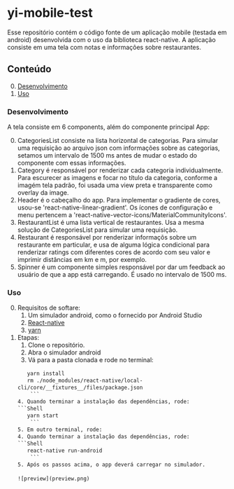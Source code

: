 # yi-mobile-test

Esse repositório contém o código fonte de um aplicação mobile (testada em android) desenvolvida com o uso da biblioteca react-native. A aplicação consiste em uma tela com notas e informações sobre restaurantes. 

## Conteúdo
0. [Desenvolvimento](#Desenvolvimento)
0. [Uso](#Uso)

### Desenvolvimento

A tela consiste em 6 components, além do componente principal App:

0. CategoriesList consiste na lista horizontal de categorias. Para simular uma requisição ao arquivo json com informações sobre as categorias, setamos um intervalo de 1500 ms antes de mudar o estado do componente com essas informações.
0. Category é responsável por renderizar cada categoria individualmente. Para escurecer as imagens e focar no título da categoria, conforme a imagém tela padrão, foi usada uma view preta e transparente como overlay da image.
0. Header é o cabeçalho do app. Para implementar o gradiente de cores, usou-se 'react-native-linear-gradient'. Os ícones de configuração e menu pertencem a 'react-native-vector-icons/MaterialCommunityIcons'.
0. RestaurantList é uma lista vertical de restaurantes. Usa a mesma solução de CategoriesList para simular uma requisição.
0. Restaurant é responsável por renderizar informaçõs sobre um restaurante em particular, e usa de alguma lógica condicional para renderizar ratings com diferentes cores de acordo com seu valor e imprimir distâncias em km e m, por exemplo.
0. Spinner é um componente simples responsável por dar um feedback ao usuário de que a app está carregando. É usado no intervalo de 1500 ms.

### Uso
0. Requisitos de softare:
	1. Um simulador android, como o fornecido por Android Studio
	2. [React-native](https://facebook.github.io/react-native/)
	3. [yarn](https://yarnpkg.com/en/)
0. Etapas:
	1. Clone o repositório.
	2. Abra o simulador android
	3. Vá para a pasta clonada e rode no terminal:
	```Shell
	   yarn install
	   rm ./node_modules/react-native/local-cli/core/__fixtures__/files/package.json
	    ``` 
	4. Quando terminar a instalação das dependências, rode:
	```Shell
	   yarn start
	    ```	
	5. Em outro terminal, rode:
	4. Quando terminar a instalação das dependências, rode:
	```Shell
	   react-native run-android
	    ```	
	5. Após os passos acima, o app deverá carregar no simulador.

	![preview](preview.png)
